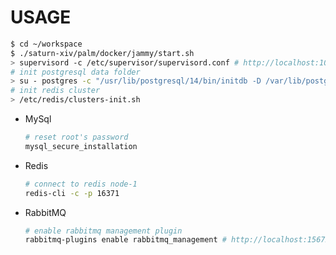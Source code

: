 # USAGE

```bash
$ cd ~/workspace
$ ./saturn-xiv/palm/docker/jammy/start.sh
> supervisord -c /etc/supervisor/supervisord.conf # http://localhost:10001
# init postgresql data folder
> su - postgres -c "/usr/lib/postgresql/14/bin/initdb -D /var/lib/postgresql/data"
# init redis cluster
> /etc/redis/clusters-init.sh
```

- MySql

  ```bash
  # reset root's password
  mysql_secure_installation
  ```

- Redis

  ```bash
  # connect to redis node-1
  redis-cli -c -p 16371
  ```

- RabbitMQ

  ```bash
  # enable rabbitmq management plugin
  rabbitmq-plugins enable rabbitmq_management # http://localhost:15672 guest:guest
  ```
